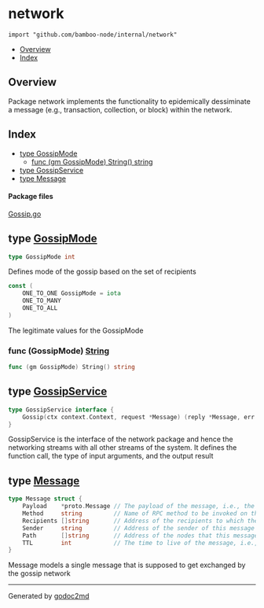 

# network
`import "github.com/bamboo-node/internal/network"`

* [Overview](#pkg-overview)
* [Index](#pkg-index)

## <a name="pkg-overview">Overview</a>
Package network implements the functionality to epidemically dessiminate a message (e.g., transaction, collection, or block) within the network.




## <a name="pkg-index">Index</a>
* [type GossipMode](#GossipMode)
  * [func (gm GossipMode) String() string](#GossipMode.String)
* [type GossipService](#GossipService)
* [type Message](#Message)


#### <a name="pkg-files">Package files</a>
[Gossip.go](https://golang.org/src//target/Gossip.go)






## <a name="GossipMode">type</a> [GossipMode](https://golang.org/src//Users/yahyahassanzadeh/Documents/GitHub/bamboo-node/internal/network/Gossip.go?s=285:304#L10)
``` go
type GossipMode int
```
Defines mode of the gossip based on the set of recipients


``` go
const (
    ONE_TO_ONE GossipMode = iota
    ONE_TO_MANY
    ONE_TO_ALL
)
```
The legitimate values for the GossipMode










### <a name="GossipMode.String">func</a> (GossipMode) [String](https://golang.org/src//Users/yahyahassanzadeh/Documents/GitHub/bamboo-node/internal/network/Gossip.go?s=416:452#L19)
``` go
func (gm GossipMode) String() string
```



## <a name="GossipService">type</a> [GossipService](https://golang.org/src//Users/yahyahassanzadeh/Documents/GitHub/bamboo-node/internal/network/Gossip.go?s=1383:1490#L35)
``` go
type GossipService interface {
    Gossip(ctx context.Context, request *Message) (reply *Message, err error)
}
```
GossipService is the interface of the network package and hence the networking streams with all
other streams of the system. It defines the function call, the type of input arguments, and the output result










## <a name="Message">type</a> [Message](https://golang.org/src//Users/yahyahassanzadeh/Documents/GitHub/bamboo-node/internal/network/Gossip.go?s=616:1169#L24)
``` go
type Message struct {
    Payload    *proto.Message // The payload of the message, i.e., the data to be exchanged
    Method     string         // Name of RPC method to be invoked on the message
    Recipients []string       // Address of the recipients to which the message should be delivered
    Sender     string         // Address of the sender of this message
    Path       []string       // Address of the nodes that this message visited so far
    TTL        int            // The time to live of the message, i.e., maximum number of hops it should be gossiped
}

```
Message models a single message that is supposed to get exchanged by the gossip network














- - -
Generated by [godoc2md](http://godoc.org/github.com/lanre-ade/godoc2md)
